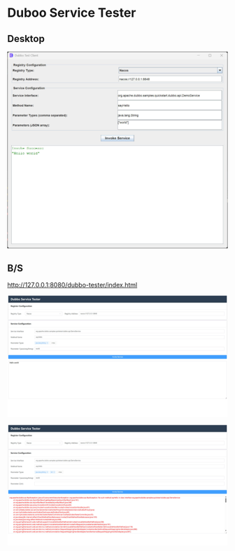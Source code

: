 # Duboo Service Tester

## Desktop

![Dubbo Service Tester Desktop](assets/images/dubbo-tester-desktop.jpg)



## B/S

http://127.0.0.1:8080/dubbo-tester/index.html

![Dubbo Service Tester BS success](assets/images/dubbo-tester-bs-success.jpg)

![Dubbo Service Tester BS error](assets/images/dubbo-tester-bs-error.jpg)



